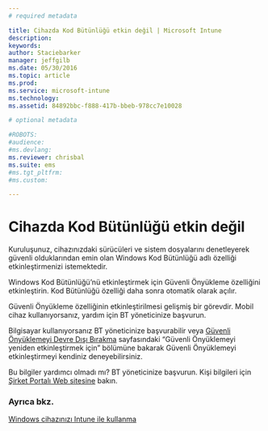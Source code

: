 ```yaml
---
# required metadata

title: Cihazda Kod Bütünlüğü etkin değil | Microsoft Intune
description:
keywords:
author: Staciebarker
manager: jeffgilb
ms.date: 05/30/2016
ms.topic: article
ms.prod:
ms.service: microsoft-intune
ms.technology:
ms.assetid: 84892bbc-f888-417b-bbeb-978cc7e10028

# optional metadata

#ROBOTS:
#audience:
#ms.devlang:
ms.reviewer: chrisbal
ms.suite: ems
#ms.tgt_pltfrm:
#ms.custom:

---
```



# Cihazda Kod Bütünlüğü etkin değil

Kuruluşunuz, cihazınızdaki sürücüleri ve sistem dosyalarını denetleyerek güvenli olduklarından emin olan Windows Kod Bütünlüğü adlı özelliği etkinleştirmenizi istemektedir. 

Windows Kod Bütünlüğü’nü etkinleştirmek için Güvenli Önyükleme özelliğini etkinleştirin. Kod Bütünlüğü özelliği daha sonra otomatik olarak açılır. 

Güvenli Önyükleme özelliğinin etkinleştirilmesi gelişmiş bir görevdir. Mobil cihaz kullanıyorsanız, yardım için BT yöneticinize başvurun. 

Bilgisayar kullanıyorsanız BT yöneticinize başvurabilir veya [Güvenli Önyüklemeyi Devre Dışı Bırakma](https://msdn.microsoft.com/library/windows/hardware/dn898540(v=vs.85).aspx) sayfasındaki “Güvenli Önyüklemeyi yeniden etkinleştirmek için” bölümüne bakarak Güvenli Önyüklemeyi etkinleştirmeyi kendiniz deneyebilirsiniz.

Bu bilgiler yardımcı olmadı mı? BT yöneticinize başvurun. Kişi bilgileri için [Şirket Portalı Web sitesine](http://portal.manage.microsoft.com) bakın.

### Ayrıca bkz.
[Windows cihazınızı Intune ile kullanma](using-your-windows-device-with-intune.md)

<!--HONumber=Jun16_HO2-->


